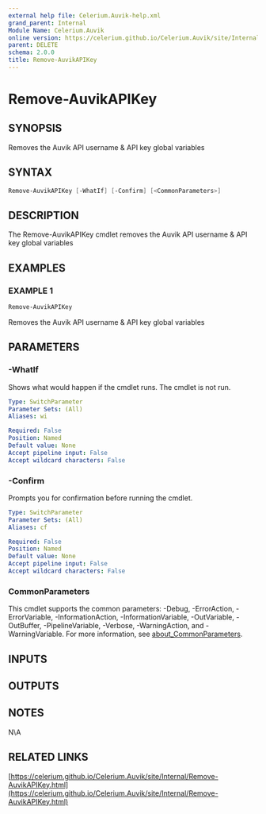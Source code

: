 ```yaml
---
external help file: Celerium.Auvik-help.xml
grand_parent: Internal
Module Name: Celerium.Auvik
online version: https://celerium.github.io/Celerium.Auvik/site/Internal/Remove-AuvikAPIKey.html
parent: DELETE
schema: 2.0.0
title: Remove-AuvikAPIKey
---
```


# Remove-AuvikAPIKey

## SYNOPSIS
Removes the Auvik API username & API key global variables

## SYNTAX

```powershell
Remove-AuvikAPIKey [-WhatIf] [-Confirm] [<CommonParameters>]
```

## DESCRIPTION
The Remove-AuvikAPIKey cmdlet removes the Auvik API username & API key global variables

## EXAMPLES

### EXAMPLE 1
```powershell
Remove-AuvikAPIKey
```

Removes the Auvik API username & API key global variables

## PARAMETERS

### -WhatIf
Shows what would happen if the cmdlet runs.
The cmdlet is not run.

```yaml
Type: SwitchParameter
Parameter Sets: (All)
Aliases: wi

Required: False
Position: Named
Default value: None
Accept pipeline input: False
Accept wildcard characters: False
```

### -Confirm
Prompts you for confirmation before running the cmdlet.

```yaml
Type: SwitchParameter
Parameter Sets: (All)
Aliases: cf

Required: False
Position: Named
Default value: None
Accept pipeline input: False
Accept wildcard characters: False
```

### CommonParameters
This cmdlet supports the common parameters: -Debug, -ErrorAction, -ErrorVariable, -InformationAction, -InformationVariable, -OutVariable, -OutBuffer, -PipelineVariable, -Verbose, -WarningAction, and -WarningVariable. For more information, see [about_CommonParameters](http://go.microsoft.com/fwlink/?LinkID=113216).

## INPUTS

## OUTPUTS

## NOTES
N\A

## RELATED LINKS

[https://celerium.github.io/Celerium.Auvik/site/Internal/Remove-AuvikAPIKey.html](https://celerium.github.io/Celerium.Auvik/site/Internal/Remove-AuvikAPIKey.html)

